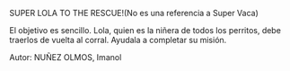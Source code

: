 SUPER LOLA TO THE RESCUE!(No es una referencia a Super Vaca)

El objetivo es sencillo. Lola, quien es la niñera de todos los perritos, debe traerlos de vuelta al corral. Ayudala a completar su misión.

Autor: NUÑEZ OLMOS, Imanol
